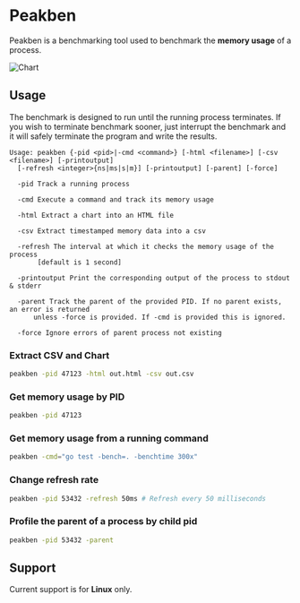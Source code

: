 # Peakben

Peakben is a benchmarking tool used to benchmark the **memory usage** of a process.

![Chart](https://user-images.githubusercontent.com/9019120/133746857-cefd82ff-dae9-474f-88e3-748640251936.png)

## Usage

The benchmark is designed to run until the running process terminates. If you wish to terminate benchmark sooner, just interrupt the benchmark and it will safely terminate the program and write the results.

```nosyntax
Usage: peakben {-pid <pid>|-cmd <command>} [-html <filename>] [-csv <filename>] [-printoutput]
  [-refresh <integer>{ns|ms|s|m}] [-printoutput] [-parent] [-force]

  -pid Track a running process

  -cmd Execute a command and track its memory usage

  -html Extract a chart into an HTML file

  -csv Extract timestamped memory data into a csv

  -refresh The interval at which it checks the memory usage of the process
       [default is 1 second]

  -printoutput Print the corresponding output of the process to stdout & stderr
  
  -parent Track the parent of the provided PID. If no parent exists, an error is returned
      unless -force is provided. If -cmd is provided this is ignored.
      
  -force Ignore errors of parent process not existing
```

### Extract CSV and Chart

```sh
peakben -pid 47123 -html out.html -csv out.csv
```

### Get memory usage by PID

```sh
peakben -pid 47123
```

### Get memory usage from a running command

```sh
peakben -cmd="go test -bench=. -benchtime 300x"
```

### Change refresh rate

```sh
peakben -pid 53432 -refresh 50ms # Refresh every 50 milliseconds
```

### Profile the parent of a process by child pid

```sh
peakben -pid 53432 -parent
```

## Support

Current support is for **Linux** only.
